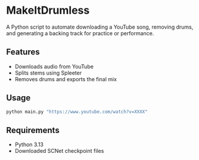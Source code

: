 # MakeItDrumless

A Python script to automate downloading a YouTube song, removing drums, and generating a backing track for practice or performance.

## Features

- Downloads audio from YouTube
- Splits stems using Spleeter
- Removes drums and exports the final mix

## Usage

```bash
python main.py "https://www.youtube.com/watch?v=XXXX"
```

## Requirements

- Python 3.13
- Downloaded SCNet checkpoint files
